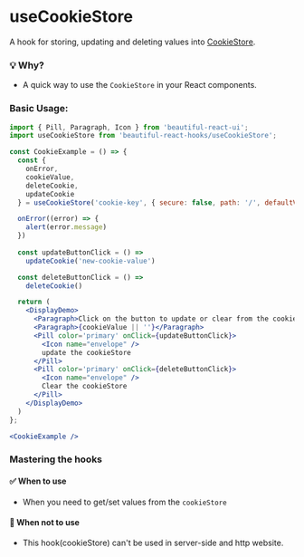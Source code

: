 # useCookieStore

A hook for storing, updating and deleting values into [CookieStore](https://developer.mozilla.org/en-US/docs/Web/API/CookieStore).

### 💡 Why?

- A quick way to use the `CookieStore` in your React components.

### Basic Usage:

```jsx harmony
import { Pill, Paragraph, Icon } from 'beautiful-react-ui';
import useCookieStore from 'beautiful-react-hooks/useCookieStore'; 

const CookieExample = () => {
  const {
    onError,
    cookieValue,
    deleteCookie,
    updateCookie
  } = useCookieStore('cookie-key', { secure: false, path: '/', defaultValue: 'default-value' });

  onError((error) => {
    alert(error.message)
  })
  
  const updateButtonClick = () =>
    updateCookie('new-cookie-value')

  const deleteButtonClick = () =>
    deleteCookie()

  return (
    <DisplayDemo>
      <Paragraph>Click on the button to update or clear from the cookieStore</Paragraph>
      <Paragraph>{cookieValue || ''}</Paragraph>
      <Pill color='primary' onClick={updateButtonClick}>
        <Icon name="envelope" />
        update the cookieStore
      </Pill>
      <Pill color='primary' onClick={deleteButtonClick}>
        <Icon name="envelope" />
        Clear the cookieStore
      </Pill>
    </DisplayDemo>
  )
};

<CookieExample />
```

### Mastering the hooks

#### ✅ When to use

- When you need to get/set values from the `cookieStore` 

#### 🛑 When not to use

- This hook(cookieStore) can't be used in server-side and http website.
